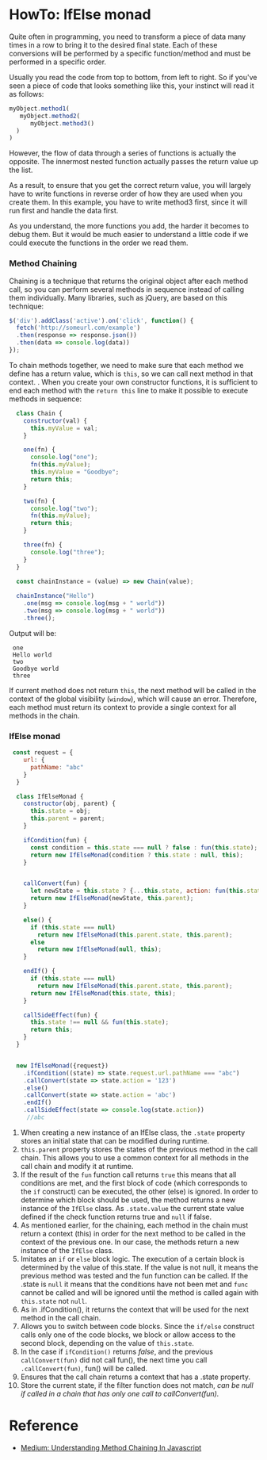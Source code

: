 # HowTo: IfElse monad
Quite often in programming, you need to transform a piece of data many times in a row to bring it to the desired final state. Each of these conversions will be performed by a specific function/method and must be performed in a specific order.

Usually you read the code from top to bottom, from left to right. So if you've seen a piece of code that looks something like this, your instinct will read it as follows:

```javascript
myObject.method1(
   myObject.method2(
      myObject.method3()
  )
)
```

However, the flow of data through a series of functions is actually the opposite. The innermost nested function actually passes the return value up the list.

As a result, to ensure that you get the correct return value, you will largely have to write functions in reverse order of how they are used when you create them. In this example, you have to write method3 first, since it will run first and handle the data first.

As you understand, the more functions you add, the harder it becomes to debug them. But it would be much easier to understand a little code if we could execute the functions in the order we read them.

### Method Chaining

Chaining is a technique that returns the original object after each method call, so you can perform several methods in sequence instead of calling them individually. Many libraries, such as jQuery, are based on this technique:

```javascript
$('div').addClass('active').on('click', function() {
  fetch('http://someurl.com/example')
  .then(response => response.json())
  .then(data => console.log(data))
});
```
To chain methods together, we need to make sure that each method we define has a return value, which is `this`, so we can call next method in that context. . When you create your own constructor functions, it is sufficient to end each method with the `return this` line to make it possible to execute methods in sequence:

```javascript
  class Chain {
    constructor(val) {
      this.myValue = val;
    }

    one(fn) {
      console.log("one");
      fn(this.myValue);
      this.myValue = "Goodbye";
      return this;
    }

    two(fn) {
      console.log("two");
      fn(this.myValue);
      return this;
    }

    three(fn) {
      console.log("three");
    }
  }
  
  const chainInstance = (value) => new Chain(value);

  chainInstance("Hello")
    .one(msg => console.log(msg + " world"))
    .two(msg => console.log(msg + " world"))
    .three();

```

Output will be: 

```
 one
 Hello world
 two
 Goodbye world
 three
```

If current method does not return `this`, the next method will be called in the context of the global visibility (`window`), which will cause an error. Therefore, each method must return its context to provide a single context for all methods in the chain.

### IfElse monad

```javascript
 const request = {
    url: {
      pathName: "abc"
    }
  }

  class IfElseMonad {
    constructor(obj, parent) {
      this.state = obj;                                                 //[1]
      this.parent = parent;                                             //[2]
    }

    ifCondition(fun) {
      const condition = this.state === null ? false : fun(this.state);  //[3]
      return new IfElseMonad(condition ? this.state : null, this);      //[4]
    }


    callConvert(fun) {                                                  //[5]  
      let newState = this.state ? {...this.state, action: fun(this.state)} : null;
      return new IfElseMonad(newState, this.parent);                    //[6]
    }

    else() {                                                            //[7]  
      if (this.state === null)                                          //[8]  
        return new IfElseMonad(this.parent.state, this.parent);
      else
        return new IfElseMonad(null, this);
    }

    endIf() {
      if (this.state === null)                                           //[9]
        return new IfElseMonad(this.parent.state, this.parent);
      return new IfElseMonad(this.state, this);
    }

    callSideEffect(fun) {
      this.state !== null && fun(this.state);                           //[10]
      return this;
    }
  }


  new IfElseMonad({request})                                       
    .ifCondition((state) => state.request.url.pathName === "abc")
    .callConvert(state => state.action = '123')
    .else()
    .callConvert(state => state.action = 'abc')
    .endIf()
    .callSideEffect(state => console.log(state.action))
     //abc
```

1. When creating a new instance of an IfElse class, the `.state` property stores an initial state that can be modified during runtime.
2. `this.parent` property stores the states of the previous method in the call chain. This allows you to use a common context for all methods in the call chain and modify it at runtime.
3. If the result of the `fun` function call returns `true` this means that all conditions are met, and the first block of code (which corresponds to the `if` construct) can be executed, the other (else) is ignored. In order to determine which block should be used, the method returns a new instance of the `IfElse` class. As `.state.value` the current state value defined if the check function returns true and `null` if false. 
4. As mentioned earlier, for the chaining, each method in the chain must return a context (this) in order for the next method to be called in the context of the previous one. In our case, the methods return a new instance of the `IfElse` class.
5. Imitates an `if` or `else` block logic. The execution of a certain block is determined by the value of this.state. If the value is not null, it means the previous method was tested and the fun function can be called. If the .state is `null` it means that the conditions have not been met and `func` cannot be called and will be ignored until the method is called again with `this.state` not `null`.
6. As in .ifCondition(), it returns the context that will be used for the next method in the call chain.
7. Allows you to switch between code blocks. Since the `if/else` construct calls only one of the code blocks, we block or allow access to the second block, depending on the value of `this.state`.
8. In the case if `ifCondition()` returns _false_, and the previous `callConvert(fun)` did not call fun(), the next time you call `.callConvert(fun)`, fun() will be called.
9. Ensures that the call chain returns a context that has a .state property.
10. Store the current state, if the filter function does not match, _can be null if called in a chain that has only one call to callConvert(fun)._

# Reference
* [Medium: Understanding Method Chaining In Javascript](https://medium.com/backticks-tildes/understanding-method-chaining-in-javascript-647a9004bd4f)